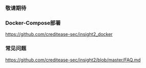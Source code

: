 ### 敬请期待

### Docker-Compose部署

https://github.com/creditease-sec/insight2_docker

### 常见问题

https://github.com/creditease-sec/insight2/blob/master/FAQ.md
